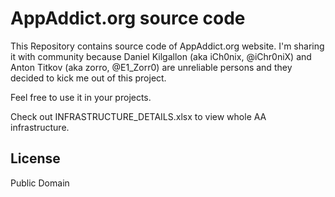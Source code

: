 AppAddict.org source code
=========

This Repository contains source code of AppAddict.org website. I'm sharing it with community because Daniel Kilgallon (aka iCh0nix, @iChr0niX) and Anton Titkov (aka zorro, @E1_Zorr0) are unreliable persons and they decided to kick me out of this project.

Feel free to use it in your projects.

Check out INFRASTRUCTURE_DETAILS.xlsx to view whole AA infrastructure.

License
----

Public Domain